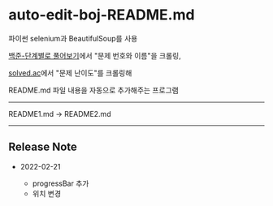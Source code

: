 # auto-edit-boj-README.md

파이썬 selenium과 BeautifulSoup를 사용

[백준-단계별로 풀어보기](https://www.acmicpc.net/step)에서 "문제 번호와 이름"을 크롤링,

[solved.ac](https://solved.ac/)에서 "문제 난이도"를 크롤링해

README.md 파일 내용을 자동으로 추가해주는 프로그램

---

README1.md -> README2.md

---

## Release Note

* 2022-02-21

  * progressBar 추가
  * 위치 변경
